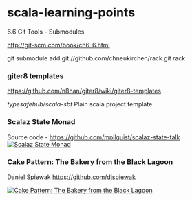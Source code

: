 scala-learning-points
=====================
6.6 Git Tools - Submodules

http://git-scm.com/book/ch6-6.html

git submodule add git://github.com/chneukirchen/rack.git rack


### giter8 templates
https://github.com/n8han/giter8/wiki/giter8-templates

*typesafehub/scala-sbt* Plain scala project template


### Scalaz State Monad
Source code - https://github.com/mpilquist/scalaz-state-talk
[![Scalaz State Monad](http://img.youtube.com/vi/Jg3Uv_YWJqI/0.jpg)](http://www.youtube.com/watch?v=Jg3Uv_YWJqI)

### Cake Pattern: The Bakery from the Black Lagoon
Daniel Spiewak https://github.com/djspiewak

[![Cake Pattern: The Bakery from the Black Lagoon](http://img.youtube.com/vi/yLbdw06tKPQ/0.jpg)](http://www.youtube.com/watch?v=yLbdw06tKPQ)

